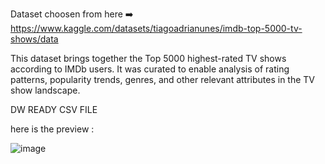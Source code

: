 Dataset choosen from here ➡️ https://www.kaggle.com/datasets/tiagoadrianunes/imdb-top-5000-tv-shows/data

This dataset brings together the Top 5000 highest-rated TV shows according to IMDb users. 
It was curated to enable analysis of rating patterns, popularity trends, genres, and other relevant attributes in the TV show landscape.

DW READY CSV FILE

here is the preview : 

![image](https://github.com/user-attachments/assets/d0c4529c-0f8a-41ca-8caf-3d6ebe404418)

